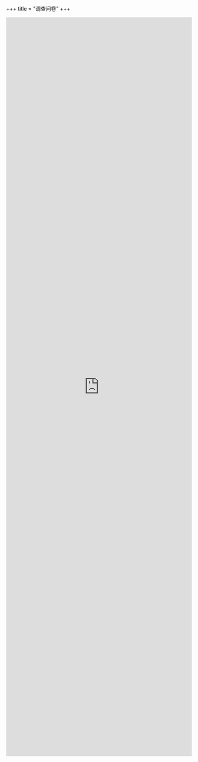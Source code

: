 +++
title = "调查问卷"
+++

<iframe src="https://www.wenjuan.com/s/UZBZJvL7QB/#《答问卷领虎年红包🧧》，快来参与吧。【问卷网提供支持】" width="100%" height="2000" frameborder="0" marginheight="0" marginwidth="0">loading…</iframe>
